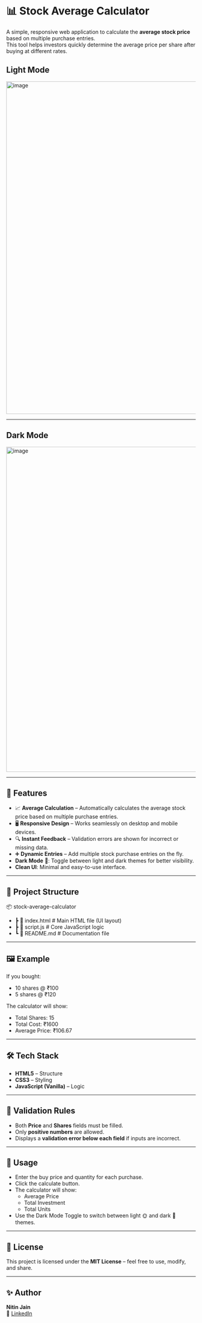# 📊 Stock Average Calculator

A simple, responsive web application to calculate the **average stock price** based on multiple purchase entries.  
This tool helps investors quickly determine the average price per share after buying at different rates.

## Light Mode

<img width="1919" height="883" alt="image" src="https://github.com/user-attachments/assets/a5476ed2-8edb-466a-8c57-a5ac72d20dcd" />

---

## Dark Mode
<img width="1912" height="863" alt="image" src="https://github.com/user-attachments/assets/2b6e7c69-2fe1-4fdc-9f04-c175d24814e2" />

---

## 🚀 Features
- 📈 **Average Calculation** – Automatically calculates the average stock price based on multiple purchase entries.
- 🖥️ **Responsive Design** – Works seamlessly on desktop and mobile devices.
- 🔍 **Instant Feedback** – Validation errors are shown for incorrect or missing data.
- ➕ **Dynamic Entries** – Add multiple stock purchase entries on the fly.
- **Dark Mode** 🌙: Toggle between light and dark themes for better visibility.
- **Clean UI**: Minimal and easy-to-use interface.
---

## 📂 Project Structure

📦 stock-average-calculator
- ┣ 📜 index.html # Main HTML file (UI layout)
- ┣ 📜 script.js # Core JavaScript logic
- ┗ 📜 README.md # Documentation file

---

## 🖼 Example
If you bought:
- 10 shares @ ₹100  
- 5 shares @ ₹120  

The calculator will show:
- Total Shares: 15
- Total Cost: ₹1600
- Average Price: ₹106.67

---

## 🛠 Tech Stack
- **HTML5** – Structure  
- **CSS3** – Styling  
- **JavaScript (Vanilla)** – Logic  

---

## 📌 Validation Rules
- Both **Price** and **Shares** fields must be filled.  
- Only **positive numbers** are allowed.  
- Displays a **validation error below each field** if inputs are incorrect.  

---
## 🎯 Usage
- Enter the buy price and quantity for each purchase.
- Click the calculate button.
- The calculator will show:
  - Average Price
  - Total Investment
  - Total Units
- Use the Dark Mode Toggle to switch between light 🌞 and dark 🌙 themes.
---

## 📄 License
This project is licensed under the **MIT License** – feel free to use, modify, and share.

---

## ✨ Author
**Nitin Jain**  
💼 [LinkedIn](https://www.linkedin.com/in/nitin-r-9733n/) 
